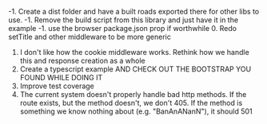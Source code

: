 -1. Create a dist folder and have a built roads exported there for other libs to use.
-1. Remove the build script from this library and just have it in the example
-1. use the browser package.json prop if worthwhile
0. Redo setTitle and other middleware to be more generic
1. I don't like how the cookie middleware works. Rethink how we handle this and response creation as a whole
2. Create a typescript example AND CHECK OUT THE BOOTSTRAP YOU FOUND WHILE DOING IT
3. Improve test coverage
4. The current system doesn't properly handle bad http methods. If the route exists, but the method doesn't, we don't 405. If the method is something we know nothing about (e.g. "BanAnANanN"), it should 501
